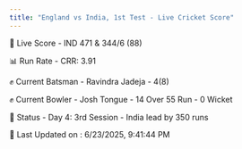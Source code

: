 ```yaml
---
title: "England vs India, 1st Test - Live Cricket Score"
---
```


🔴 Live Score - IND 471 & 344/6 (88)  

📊 Run Rate - CRR: 3.91  

✊ Current Batsman - Ravindra Jadeja - 4(8)  

✊ Current Bowler - Josh Tongue - 14 Over 55 Run - 0 Wicket  

📑 Status - Day 4: 3rd Session - India lead by 350 runs

📝 Last Updated on : 6/23/2025, 9:41:44 PM  

